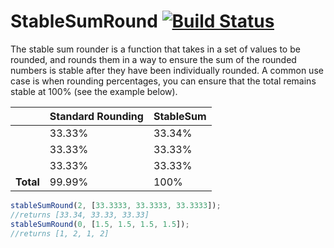 StableSumRound [![Build Status](https://travis-ci.org/ChristopherMeyers/StableSumRound.png?branch=master)](https://travis-ci.org/ChristopherMeyers/StableSumRound)
============

The stable sum rounder is a function that takes in a set of values to be rounded, and rounds them in a way to ensure the sum of the rounded numbers is stable after they have been individually rounded. A common use case is when rounding percentages, you can ensure that the total remains stable at 100% (see the example below).

|           | Standard Rounding | StableSum |
| --------- | ----------------- | --------- |
|           | 33.33%            | 33.34%    |
|           | 33.33%            | 33.33%    |
|           | 33.33%            | 33.33%    |
| **Total** | 99.99%            | 100%      |

```js
stableSumRound(2, [33.3333, 33.3333, 33.3333]);
//returns [33.34, 33.33, 33.33]
stableSumRound(0, [1.5, 1.5, 1.5, 1.5]);
//returns [1, 2, 1, 2]
```

